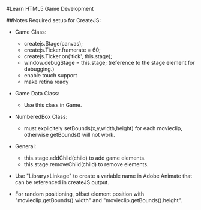 #Learn HTML5 Game Development

##Notes
Required setup for CreateJS:
- Game Class:
    - createjs.Stage(canvas);
    - createjs.Ticker.framerate = 60;
    - createjs.Ticker.on('tick', this.stage);
    - window.debugStage = this.stage; (reference to the stage element for debugging.)
    - enable touch support
    - make retina ready
    
- Game Data Class:
    - Use this class in Game.
- NumberedBox Class:
    - must explicitely setBounds(x,y,width,height) for each movieclip, otherwise getBounds() will not work.
- General:
    - this.stage.addChild(child) to add game elements.
    - this.stage.removeChild(child) to remove elements.

- Use "Library>Linkage" to create a variable name in Adobe Animate that can be referenced in createJS output.
- For random positioning, offset element position with "movieclip.getBounds().width" and "movieclip.getBounds().height".

